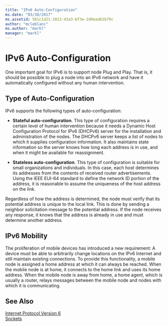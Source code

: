 ```yaml
---
title: "IPv6 Auto-Configuration"
ms.date: "03/30/2017"
ms.assetid: 581c1d21-1013-43a3-bf3e-2d9ead62b79c
author: "mcleblanc"
ms.author: "markl"
manager: "markl"
---
```

# IPv6 Auto-Configuration
One important goal for IPv6 is to support node Plug and Play. That is, it should be possible to plug a node into an IPv6 network and have it automatically configured without any human intervention.  
  
## Type of Auto-Configuration  
 IPv6 supports the following types of auto-configuration:  
  
-   **Stateful auto-configuration**. This type of configuration requires a certain level of human intervention because it needs a Dynamic Host Configuration Protocol for IPv6 (DHCPv6) server for the installation and administration of the nodes. The DHCPv6 server keeps a list of nodes to which it supplies configuration information. It also maintains state information so the server knows how long each address is in use, and when it might be available for reassignment.  
  
-   **Stateless auto-configuration**. This type of configuration is suitable for small organizations and individuals. In this case, each host determines its addresses from the contents of received router advertisements. Using the IEEE EUI-64 standard to define the network ID portion of the address, it is reasonable to assume the uniqueness of the host address on the link.  
  
 Regardless of how the address is determined, the node must verify that its potential address is unique to the local link. This is done by sending a neighbor solicitation message to the potential address. If the node receives any response, it knows that the address is already in use and must determine another address.  
  
## IPv6 Mobility  
 The proliferation of mobile devices has introduced a new requirement: A device must be able to arbitrarily change locations on the IPv6 Internet and still maintain existing connections. To provide this functionality, a mobile node is assigned a home address at which it can always be reached. When the mobile node is at home, it connects to the home link and uses its home address. When the mobile node is away from home, a home agent, which is usually a router, relays messages between the mobile node and nodes with which it is communicating.  
  
## See Also  
 [Internet Protocol Version 6](../../../docs/framework/network-programming/internet-protocol-version-6.md)  
 [Sockets](../../../docs/framework/network-programming/sockets.md)
